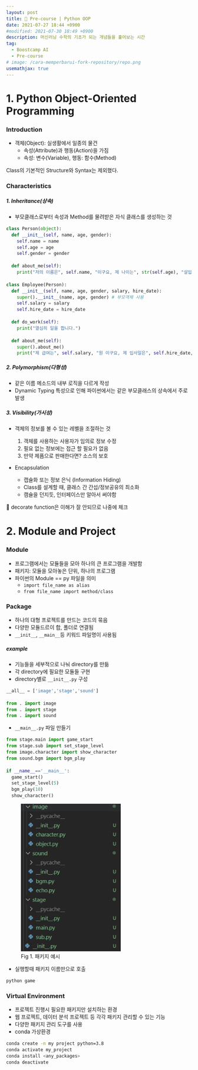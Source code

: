 ```yaml
---
layout: post
title: 🌱 Pre-course | Python OOP
date: 2021-07-27 18:44 +0900
#modified: 2021-07-30 18:49 +0900
description: 머신러닝 수학의 기초가 되는 개념들을 훑어보는 시간
tag:
  - Boostcamp AI
  - Pre-course
# image: /cara-memperbarui-fork-repository/repo.png
usemathjax: true
---
```


# 1. Python Object-Oriented Programming

### Introduction

* 객체(Object): 실생활에서 일종의 물건
  * 속성(Attribute)과 행동(Action)을 가짐
  * 속성: 변수(Variable), 행동: 함수(Method)

Class의 기본적인 Structure와 Syntax는 제외했다.

### Characteristics

##### 1. Inheritance(상속)

* 부모클래스로부터 속성과 Method를 물려받은 자식 클래스를 생성하는 것

```py
class Person(object):
  def __init__(self, name, age, gender):
    self.name = name
    self.age = age
    self.gender = gender

  def about_me(self):
    print("저의 이름은", self.name, "이구요, 제 나이는", str(self.age), "살입니다.")
  
class Employee(Person):
  def __init__(self, name, age, gender, salary, hire_date):
    super().__init__(name, age, gender) # 부모객체 사용
    self.salary = salary
    self.hire_date = hire_date
  
  def do_work(self):
    print("열심히 일을 합니다.")
  
  def about_me(self):
    super().about_me()
    print("제 급여는", self.salary, "원 이구요, 제 입사일은", self.hire_date, "입니다.")
```

##### 2. Polymorphism(다형성)

* 같은 이름 메소드의 내부 로직을 다르게 작성
* Dynamic Typing 특성으로 인해 파이썬에서는 같은 부모클래스의 상속에서 주로 발생

##### 3. Visibility(가시성)

* 객체의 정보를 볼 수 있는 레벨을 조절하는 것
  1. 객체를 사용하는 사용자가 임의로 정보 수정
  2. 필요 없는 정보에는 접근 할 필요가 없음
  3. 만약 제픔으로 판매한다면? 소스의 보호

* Encapsulation
  * 캡슐화 또는 정보 은닉 (Information Hiding)
  * Class를 설계할 때, 클래스 간 간섭/정보공유의 최소화
  * 캠슐을 던지듯, 인터페이스만 알아서 써야함

🤔 decorate function은 이해가 잘 안되므로 나중에 체크

# 2. Module and Project

### Module

* 프로그램에서는 모듈들을 모아 하나의 큰 프로그램을 개발함
* 패키지: 모듈을 모아놓은 단위, 하나의 프로그램
* 파이썬의 Module == py 파일을 의미
  * `import file_name as alias`
  * `from file_name import method/class`

### Package

* 하나의 대형 프로젝트를 만드는 코드의 묶음
* 다양한 모듈드르이 합, 폴더로 연결됨
* `__init__`, `__main__`등 키워드 파일명이 사용됨

##### example

* 기능들을 세부적으로 나눠 directory를 만듦
* 각 directory에 필요한 모듈들 구현
* directory별로 `__init__.py` 구성

```py
__all__ = ['image','stage','sound']

from . import image
from . import stage
from . import sound
```
* `__main__.py` 파일 만들기

```py
from stage.main import game_start
from stage.sub import set_stage_level
from image.character import show_character
from sound.bgm import bgm_play

if __name__=='__main__':
  game_start()
  set_stage_level(5)
  bgm_play(10)
  show_character()
```

<figure>
<img src="/assets/img/IMG_1186.jpg" alt="패키지 예시" height="400">
<figcaption>Fig 1. 패키지 예시</figcaption>
</figure>

* 실행할때 패키지 이름만으로 호출

```zsh
python game
```

### Virtual Environment

* 프로젝트 진행시 필요한 패키지만 설치하는 환경
* 웹 프로젝트, 데이터 분석 프로젝트 등 각각 패키지 관리할 수 있는 기능
* 다양한 패키지 관리 도구를 사용
* conda 가상환경

```zsh
conda create -n my project python=3.8
conda activate my_project
conda install <any_packages>
conda deactivate
```